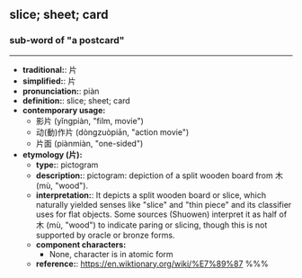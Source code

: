 ## slice; sheet; card
### sub-word of "a postcard"
---
- **traditional:**: 片
- **simplified:**: 片
- **pronunciation:**: piàn
- **definition:**: slice; sheet; card
- **contemporary usage:**
  - 影片 (yǐngpiàn, "film, movie")
  - 动(動)作片 (dòngzuòpiān, "action movie")
  - 片面 (piànmiàn, "one-sided")
- **etymology (片):**
  - **type:**: pictogram
  - **description:**: pictogram: depiction of a split wooden board from 木 (mù, "wood").
  - **interpretation:**: It depicts a split wooden board or slice, which naturally yielded senses like "slice" and "thin piece" and its classifier uses for flat objects. Some sources (Shuowen) interpret it as half of 木 (mù, "wood") to indicate paring or slicing, though this is not supported by oracle or bronze forms.
  - **component characters:**
    - None, character is in atomic form
  - **reference:**: https://en.wiktionary.org/wiki/%E7%89%87
%%%
